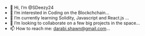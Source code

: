 - 👋 Hi, I’m @SDeezy24
- 👀 I’m interested in Coding on the Blockchchain...
- 🌱 I’m currently learning Solidity, Javascript and React.js ...
- 💞️ I’m looking to collaborate on a few big projects in the space...
- 📫 How to reach me: darabi.shawn@gmail.com...

<!---
SDeezy24/SDeezy24 is a ✨ special ✨ repository because its `README.md` (this file) appears on your GitHub profile.
You can click the Preview link to take a look at your changes.
--->
